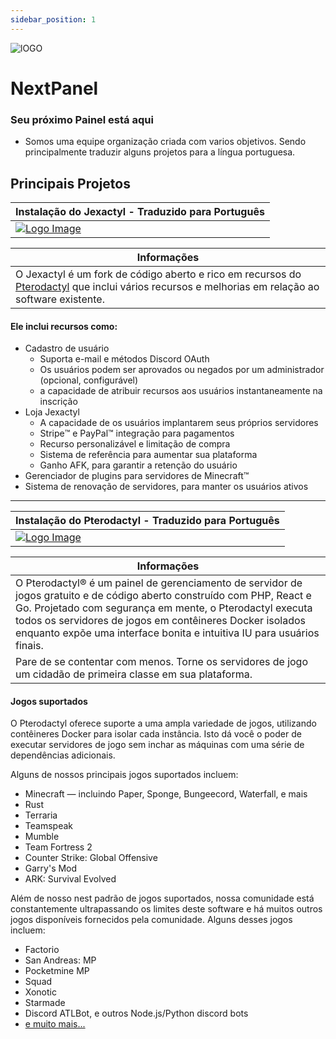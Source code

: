 ```yaml
---
sidebar_position: 1
---
```


![lOGO](https://user-images.githubusercontent.com/109999325/221442060-0d77c18b-75ed-436a-920a-c8b56cc69a29.gif)

# NextPanel

### Seu próximo Painel está aqui
- Somos uma equipe organização criada com varios objetivos. Sendo principalmente traduzir alguns projetos para a língua portuguesa.


## Principais Projetos


| Instalação do Jexactyl - Traduzido para Português |
|--------------------------------------------------------------------------------------------------------------------------------------------------|
|[![Logo Image](https://cdn.discordapp.com/attachments/1012411945141424218/1012430446556090468/JexactylBannerBasic.jpg)](https://jexactylbrasil.ml/docs/category/Jexactyl)|

| Informações |
|-------------------------------------|
| O Jexactyl é um fork de código aberto e rico em recursos do [Pterodactyl](https://pterodactyl.io) que inclui vários recursos e melhorias em relação ao software existente.|

#### Ele inclui recursos como:
- Cadastro de usuário
   - Suporta e-mail e métodos Discord OAuth
   - Os usuários podem ser aprovados ou negados por um administrador (opcional, configurável)
   - a capacidade de atribuir recursos aos usuários instantaneamente na inscrição
- Loja Jexactyl
   - A capacidade de os usuários implantarem seus próprios servidores
   - Stripe:tm: e PayPal:tm: integração para pagamentos
   - Recurso personalizável e limitação de compra
   - Sistema de referência para aumentar sua plataforma
   - Ganho AFK, para garantir a retenção do usuário
- Gerenciador de plugins para servidores  de Minecraft:tm: 
- Sistema de renovação de servidores, para manter os usuários ativos


***

| Instalação do Pterodactyl - Traduzido para Português |
|--------------------------------------------------------------------------------------------------|
|[![Logo Image](https://cdn.pterodactyl.io/logos/new/pterodactyl_logo.png)](https://jexactylbrasil.ml/docs/category/pterodactyl)|

| Informações |
|-------------------------------------|
|O Pterodactyl® é um painel de gerenciamento de servidor de jogos gratuito e de código aberto construído com PHP, React e Go. Projetado com segurança em mente, o Pterodactyl executa todos os servidores de jogos em contêineres Docker isolados enquanto expõe uma interface bonita e intuitiva IU para usuários finais.
Pare de se contentar com menos. Torne os servidores de jogo um cidadão de primeira classe em sua plataforma.|

#### Jogos suportados

O Pterodactyl oferece suporte a uma ampla variedade de jogos, utilizando contêineres Docker para isolar cada instância. Isto dá
você o poder de executar servidores de jogo sem inchar as máquinas com uma série de dependências adicionais.

Alguns de nossos principais jogos suportados incluem:

* Minecraft — incluindo Paper, Sponge, Bungeecord, Waterfall, e mais
* Rust
* Terraria
* Teamspeak
* Mumble
* Team Fortress 2
* Counter Strike: Global Offensive
* Garry's Mod
* ARK: Survival Evolved

Além de nosso nest padrão de jogos suportados, nossa comunidade está constantemente ultrapassando os limites deste software
e há muitos outros jogos disponíveis fornecidos pela comunidade. Alguns desses jogos incluem:

* Factorio
* San Andreas: MP
* Pocketmine MP
* Squad
* Xonotic
* Starmade
* Discord ATLBot, e outros Node.js/Python discord bots
* [e muito mais...](https://github.com/parkervcp/eggs)